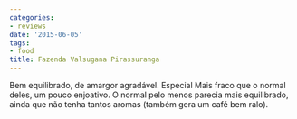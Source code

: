 ```yaml
---
categories:
- reviews
date: '2015-06-05'
tags:
- food
title: Fazenda Valsugana Pirassuranga
---
```


Bem equilibrado, de amargor agradável. Especial Mais fraco que o normal deles, um pouco enjoativo. O normal pelo menos parecia mais equilibrado, ainda que não tenha tantos aromas (também gera um café bem ralo).